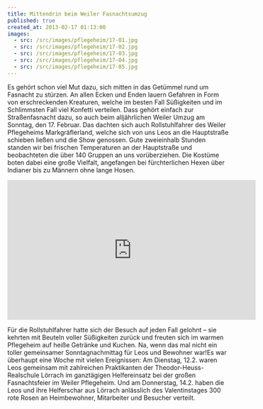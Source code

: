 ```yaml
---
title: Mittendrin beim Weiler Fasnachtsumzug
published: true
created_at: 2013-02-17 01:13:00
images:
  - src: /src/images/pflegeheim/17-01.jpg
  - src: /src/images/pflegeheim/17-02.jpg
  - src: /src/images/pflegeheim/17-03.jpg
  - src: /src/images/pflegeheim/17-04.jpg
  - src: /src/images/pflegeheim/17-05.jpg
---
```


Es gehört schon viel Mut dazu, sich mitten in das Getümmel rund um Fasnacht zu stürzen. An allen Ecken und Enden lauern Gefahren in Form von erschreckenden Kreaturen, welche im besten Fall Süßigkeiten und im Schlimmsten Fall viel Konfetti verteilen. Dass gehört einfach zur Straßenfasnacht dazu, so auch beim alljährlichen Weiler Umzug am Sonntag, den 17. Februar. Das dachten sich auch Rollstuhlfahrer des Weiler Pflegeheims Markgräflerland, welche sich von uns Leos an die Hauptstraße schieben ließen und die Show genossen. Gute zweieinhalb Stunden standen wir bei frischen Temperaturen an der Hauptstraße und beobachteten die über 140 Gruppen an uns vorüberziehen. Die Kostüme boten dabei eine große Vielfalt, angefangen bei fürchterlichen Hexen über Indianer bis zu Männern ohne lange Hosen.

<iframe
  width="560"
  height="315"
  src="https://www.youtube-nocookie.com/embed/9U6xfIztDT0"
  title="Video zur Fasnacht"
  frameborder="0"
  allow="accelerometer; autoplay; clipboard-write; encrypted-media; gyroscope; picture-in-picture"
  allowfullscreen
></iframe>

Für die Rollstuhlfahrer hatte sich der Besuch auf jeden Fall gelohnt – sie kehrten mit Beuteln voller Süßigkeiten zurück und freuten sich im warmen Pflegeheim auf heiße Getränke und Kuchen. Na, wenn das mal nicht ein toller gemeinsamer Sonntagnachmittag für Leos und Bewohner war!Es war überhaupt eine Woche mit vielen Ereignissen: Am Dienstag, 12.2. waren Leos gemeinsam mit zahlreichen Praktikanten der Theodor-Heuss-Realschule Lörrach im ganztägigen Helfereinsatz bei der großen Fasnachtsfeier im Weiler Pflegeheim. Und am Donnerstag, 14.2. haben die Leos und ihre Helferschar aus Lörrach anlässlich des Valentinstages 300 rote Rosen an Heimbewohner, Mitarbeiter und Besucher verteilt.
